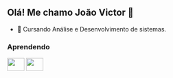 ## Olá! Me chamo João Victor 👋

- 🌱 Cursando Análise e Desenvolvimento de sistemas.

<h3>Aprendendo</h3>
  <div>
     <img height="30" width="40" src="https://cdn.jsdelivr.net/gh/devicons/devicon@latest/icons/html5/html5-original.svg" />
     <img height="30" width="40" src="https://cdn.jsdelivr.net/gh/devicons/devicon@latest/icons/css3/css3-original.svg" /> 
  </div>

